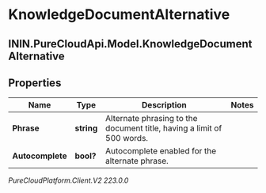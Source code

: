 # KnowledgeDocumentAlternative

## ININ.PureCloudApi.Model.KnowledgeDocumentAlternative

## Properties

|Name | Type | Description | Notes|
|------------ | ------------- | ------------- | -------------|
| **Phrase** | **string** | Alternate phrasing to the document title, having a limit of 500 words. | |
| **Autocomplete** | **bool?** | Autocomplete enabled for the alternate phrase. | |



_PureCloudPlatform.Client.V2 223.0.0_
